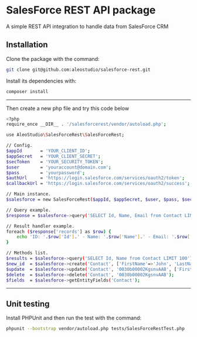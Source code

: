 # SalesForce REST API package

A simple REST API integration to handle data from SalesForce CRM 

## Installation

Clone the package with the command:
```sh
git clone git@github.com:aleostudio/salesforce-rest.git
```
Install its dependencies with:
```sh
composer install
```
---
Then create a new php file and try this code below
```sh
<?php
require_once __DIR__ . '/salesforcerest/vendor/autoload.php';

use AleoStudio\SalesForceRest\SalesForceRest;

// Config.
$appId       = 'YOUR_CLIENT_ID';
$appSecret   = 'YOUR_CLIENT_SECRET';
$secToken    = 'YOUR_SECURITY_TOKEN';
$user        = 'youraccount@domain.com';
$pass        = 'yourpassword';
$authUrl     = 'https://login.salesforce.com/services/oauth2/token';
$callbackUrl = 'https://login.salesforce.com/services/oauth2/success';

// Main instance.
$salesforce = new SalesForceRest($appId, $appSecret, $user, $pass, $secToken, $authUrl, $callbackUrl);

// Query example.
$response = $salesforce->query('SELECT Id, Name, Email from Contact LIMIT 100');

// Result handler example.
foreach ($response['records'] as $row) {
    echo 'ID: '.$row['Id'].' - Name: '.$row['Name'].' - Email: '.$row['Email'].'<br/>';
}

// Methods list.
$results = $salesforce->query('SELECT Id, Name from Contact LIMIT 100');
$new_id  = $salesforce->create('Contact', ['FirstName'=>'John', 'LastName'=>'Doe', 'Email'=>'john.doe@domain.com']);
$update  = $salesforce->update('Contact', '0030b00002KgsnvAAB', ['FirstName'=>'Johnnnnn', 'LastName'=>'Doeeee', 'Title'=>null]);
$delete  = $salesforce->delete('Contact', '0030b00002KgsnvAAB');
$fields  = $salesforce->getEntityFields('Contact');

```
---
## Unit testing

Install PHPUnit and then run the test with the command:
```sh
phpunit --bootstrap vendor/autoload.php tests/SalesForceRestTest.php 
```
